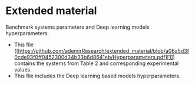 # Extended material
Benchmark systems parameters and Deep learning models hyperparameters.
* This file ([https://github.com/ademirResearch/extended_material/blob/a06a5d3f0cde93f0ff0452300d34b33b6d8641eb/Hyperparameters.pdf][1]) contains the systems from Table 2 and corresponding experimental values.
* This file includes the Deep learning based models hyperparameters.

